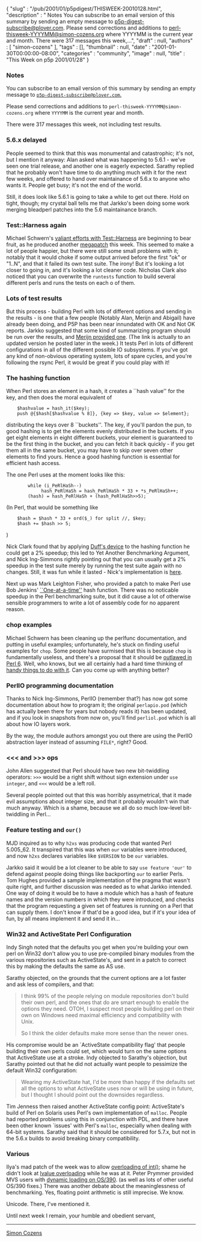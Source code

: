 {
   "slug" : "/pub/2001/01/p5pdigest/THISWEEK-20010128.html",
   "description" : " Notes You can subscribe to an email version of this summary by sending an empty message to p5p-digest-subscribe@plover.com. Please send corrections and additions to perl-thisweek-YYYYMM@simon-cozens.org where YYYYMM is the current year and month. There were 317 messages this week,...",
   "draft" : null,
   "authors" : [
      "simon-cozens"
   ],
   "tags" : [],
   "thumbnail" : null,
   "date" : "2001-01-30T00:00:00-08:00",
   "categories" : "community",
   "image" : null,
   "title" : "This Week on p5p 2001/01/28"
}



### <span id="Notes">Notes</span>

You can subscribe to an email version of this summary by sending an empty message to [`p5p-digest-subscribe@plover.com`.](mailto:p5p-digest-subscribe@plover.com)

Please send corrections and additions to `perl-thisweek-YYYYMM@simon-cozens.org` where `YYYYMM` is the current year and month.

There were 317 messages this week, not including test results.

### <span id="56x_delayed">5.6.x delayed</span>

People seemed to think that this was monumental and catastrophic; it's not, but I mention it anyway: Alan asked what was happening to 5.6.1 - we've seen one trial release, and another one is eagerly expected. Sarathy replied that he probably won't have time to do anything much with it for the next few weeks, and offered to hand over maintainance of 5.6.x to anyone who wants it. People get busy; it's not the end of the world.

Still, it does look like 5.6.1 is going to take a while to get out there. Hold on tight, though; my crystal ball tells me that Jarkko's been doing some work merging bleadperl patches into the 5.6 maintainance branch.

### <span id="TestHarness_again">Test::Harness again</span>

Michael Schwern's [valiant efforts with Test::Harness](/pub/2001/01/p5pdigest/THISWEEK-20010121.html#TestHarness_Megapatch) are beginning to bear fruit, as he produced another [megapatch](http://www.xray.mpe.mpg.de/mailing-lists/perl5-porters/2001-01/msg01428.html) this week. This seemed to make a lot of people happier, but there were still some small problems with it; notably that it would choke if some output arrived before the first "ok" or "1..N", and that it failed its own test suite. The irony! But it's looking a lot closer to going in, and it's looking a lot cleaner code. Nicholas Clark also noticed that you can overwrite the `runtests` function to build several different perls and runs the tests on each o of them.

### <span id="Lots_of_test_results">Lots of test results</span>

But this process - building Perl with lots of different options and sending in the results - is one that a few people (Notably Alan, Merijn and Abigail) have already been doing, and P5P has been near innundated with OK and Not OK reports. Jarkko suggested that some kind of summarizing program should be run over the results, and [Merijn provided one](http://www.xray.mpe.mpg.de/mailing-lists/perl5-porters/2001-01/msg01619.html). (The link is actually to an updated version he posted later in the week.) It tests Perl in lots of different configurations in all of the different possible IO subsystems. If you've got any kind of non-obvious operating system, lots of spare cycles, and you're following the rsync Perl, it would be great if you could play with it!

### <span id="The_hashing_function">The hashing function</span>

When Perl stores an element in a hash, it creates a \`\`hash value'' for the key, and then does the moral equivalent of

        $hashvalue = hash_it($key);
        push @{$hash[$hashvalue % 8]}, {key => $key, value => $element};

distributing the keys over 8 \`\`buckets''. The key, if you'll pardon the pun, to good hashing is to get the elements evenly distributed in the buckets. If you get eight elements in eight different buckets, your element is guaranteed to be the first thing in the bucket, and you can fetch it back quickly - if you get them all in the same bucket, you may have to skip over seven other elements to find yours. Hence a good hashing function is essential for efficient hash access.

The one Perl uses at the moment looks like this:

            while (i_PeRlHaSh--)
                 hash_PeRlHaSh = hash_PeRlHaSh * 33 + *s_PeRlHaSh++;
            (hash) = hash_PeRlHaSh + (hash_PeRlHaSh>>5);

(In Perl, that would be something like

        $hash = $hash * 33 + ord($_) for split //, $key;
        $hash += $hash >> 5;

)

Nick Clark found that by applying [Duff's device](http://www.lysator.liu.se/c/duffs-device.html#duffs-device) to the hashing function he could get a 2% speedup; this led to Yet Another Benchmarking Argument, and Nick Ing-Simmons rightly pointing out that you can usually get a 2% speedup in the test suite merely by running the test suite again with no changes. Still, it was fun while it lasted - Nick's implementation is [here](http://www.xray.mpe.mpg.de/mailing-lists/perl5-porters/2001-01/msg01262.html).

Next up was Mark Leighton Fisher, who provided a patch to make Perl use Bob Jenkins' [\`\`One-at-a-time''](http://burtleburtle.net/bob/hash/doobs.html) hash function. There was no noticable speedup in the Perl benchmarking suite, but it did cause a lot of otherwise sensible programmers to write a lot of assembly code for no apparent reason.

### <span id="chop_examples">chop examples</span>

Michael Schwern has been cleaning up the perlfunc documentation, and putting in useful examples; unfortunately, he's stuck on finding useful examples for `chop`. Some people have surmised that this is because `chop` is fundamentally useless, and there's a proposal that it should be [outlawed in Perl 6](http://dev.perl.org/rfc/195.html). Well, who knows, but we all certainly had a hard time thinking of [handy things to do with it](http://www.xray.mpe.mpg.de/mailing-lists/perl5-porters/2001-01/msg01503.html). Can you come up with anything better?

### <span id="PerlIO_programming_documentation">PerlIO programming documentation</span>

Thanks to Nick Ing-Simmons, PerlIO (remember that?) has now got some documentation about how to program it; the original `perlapio.pod` (which has actually been there for years but nobody reads it) has been updated, and if you look in snapshots from now on, you'll find `perliol.pod` which is all about how IO layers work.

By the way, the module authors amongst you out there are using the PerlIO abstraction layer instead of assuming `FILE*`, right? Good.

### <span id="ltltlt_and_gtgtgt_ops">&lt;&lt;&lt; and &gt;&gt;&gt; ops</span>

John Allen suggested that Perl should have two new bit-twiddling operators: `>>>` would be a right shift without sign extension under `use integer`, and `<<<` would be a left roll.

Several people pointed out that this was horribly assymetrical, that it made evil assumptions about integer size, and that it probably wouldn't win that much anyway. Which is a shame, because we all do so much low-level bit-twiddling in Perl...

### <span id="Feature_testing_and_our">Feature testing and `our()`</span>

MJD inquired as to why `h2xs` was producing code that wanted Perl 5.005\_62. It transpired that this was when `our` variables were introduced, and now `h2xs` declares variables like `$VERSION` to be `our` variables.

Jarkko said it would be a lot cleaner to be able to say `use feature 'our'` to defend against people doing things like backporting `our` to earlier Perls. Tom Hughes provided a sample implementation of the pragma that wasn't quite right, and further discussion was needed as to what Jarkko intended. One way of doing it would be to have a module which has a hash of feature names and the version numbers in which they were introduced, and checks that the program requesting a given set of features is running on a Perl that can supply them. I don't know if that'd be a good idea, but if it's your idea of fun, by all means implement it and send it in...

### <span id="Win32_and_ActiveState_Perl_Configuration">Win32 and ActiveState Perl Configuration</span>

Indy Singh noted that the defaults you get when you're building your own perl on Win32 don't allow you to use pre-compiled binary modules from the various repositories such as ActiveState's, and sent in a patch to correct this by making the defaults the same as AS use.

Sarathy objected, on the grounds that the current options are a lot faster and ask less of compilers, and that:

> I think 99% of the people relying on module repositories don't build their own perl, and the ones that do are smart enough to enable the options they need. OTOH, I suspect most people building perl on their own on Windows need maximal efficiency and compatibility with Unix.
>
> So I think the older defaults make more sense than the newer ones.

His compromise would be an \`ActiveState compatibility flag' that people building their own perls could set, which would turn on the same options that ActiveState use at a stroke. Indy objected to Sarathy's objection, but Sarathy pointed out that he did not actually want people to pessimize the default Win32 configuration:

> Wearing my ActiveState hat, I'd be more than happy if the defaults set all the options to what ActiveState uses now or will be using in future, but I thought I should point out the downsides regardless.

Tim Jenness then raised another ActiveState config point: ActiveState's build of Perl on Solaris uses Perl's own implementation of `malloc`. People had reported problems using this in conjunction with PDL, and there have been other known \`issues' with Perl's `malloc`, especially when dealing with 64-bit systems. Sarathy said that it should be considered for 5.7.x, but not in the 5.6.x builds to avoid breaking binary compatibility.

### <span id="Various">Various</span>

Ilya's mad patch of the week was to allow [overloading of int()](http://www.xray.mpe.mpg.de/mailing-lists/perl5-porters/2001-01/msg01380.html); shame he didn't look at [lvalue overloading](http://www.xray.mpe.mpg.de/mailing-lists/perl5-porters/2001-01/msg01600.html) while he was at it. Peter Prymmer provided MVS users with [dynamic loading on OS/390](http://www.xray.mpe.mpg.de/mailing-lists/perl5-porters/2001-01/msg01381.html). (as well as lots of other useful OS/390 fixes.) There was another debate about the meaninglessness of benchmarking. Yes, floating point arithmetic is still imprecise. We know.

Unicode. There, I've mentioned it.

Until next week I remain, your humble and obedient servant,

------------------------------------------------------------------------

[Simon Cozens](mailto:simon@brecon.co.uk)
